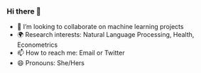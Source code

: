 ### Hi there 👋


- 👯 I’m looking to collaborate on machine learning projects
- 🌍 Research interests: Natural Language Processing, Health, Econometrics
- 📫 How to reach me: Email or Twitter
- 😄 Pronouns: She/Hers


